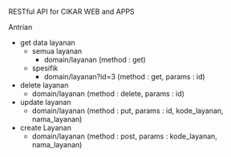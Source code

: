 RESTful API for CIKAR WEB and APPS

Antrian
- get data layanan
  - semua layanan
    - domain/layanan (method : get)
  - spesifik
    - domain/layanan?id=3 (method : get, params : id)
- delete layanan
  - domain/layanan (method : delete, params : id)
- update layanan
  - domain/layanan (method : put, params : id, kode_layanan, nama_layanan)
- create Layanan
  - domain/layanan (method : post, params : kode_layanan, nama_layanan)
